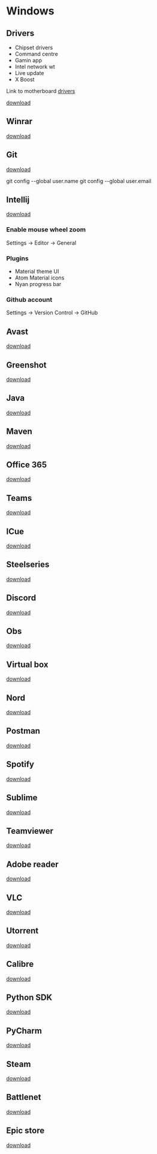 # Windows

## Drivers

* Chipset drivers
* Command centre
* Gamin app
* Intel network wt
* Live update
* X Boost

Link to motherboard [drivers](https://www.msi.com/Motherboard/support/X370-GAMING-PRO-CARBON)

[download]()

## Winrar

[download](https://www.rarlab.com/download.htm)

## Git

[download](https://git-scm.com/downloads)

git config --global user.name
git config --global user.email

## Intellij

[download](https://www.jetbrains.com/idea/download/#section=windows)

### Enable mouse wheel zoom

Settings -> Editor -> General

### Plugins

* Material theme UI
* Atom Material icons
* Nyan progress bar

### Github account

Settings -> Version Control -> GitHub

## Avast

[download](https://www.avast.com/en-gb/free-antivirus-download#pc)

## Greenshot

[download](https://getgreenshot.org/downloads/)

## Java

[download](https://java.com/en/download/)

## Maven

[download]()

## Office 365

[download]()

## Teams

[download]()

## ICue

[download]()

## Steelseries

[download]()

## Discord

[download]()

## Obs

[download]()

## Virtual box

[download]()

## Nord

[download]()

## Postman

[download]()

## Spotify

[download]()

## Sublime

[download]()

## Teamviewer

[download]()

## Adobe reader

[download]()

## VLC

[download]()

## Utorrent

[download]()

## Calibre

[download]()

## Python SDK

[download]()

## PyCharm

[download]()

## Steam

[download]()

## Battlenet

[download]()

## Epic store

[download]()